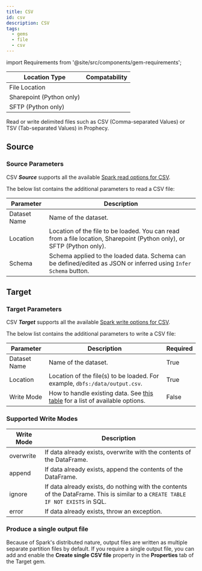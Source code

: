 ```yaml
---
title: CSV
id: csv
description: CSV
tags:
  - gems
  - file
  - csv
---
```


import Requirements from '@site/src/components/gem-requirements';

| Location Type            | Compatability                                                                                                                                                                                                                                            |
| ------------------------ | -------------------------------------------------------------------------------------------------------------------------------------------------------------------------------------------------------------------------------------------------------- |
| File Location            | <Requirements python_package_name="ProphecySparkBasicsPython" python_package_version="0.0.1+" scala_package_name="ProphecySparkBasicsScala" scala_package_version="0.0.1+" scala_lib="" python_lib="" uc_single="14.3+" uc_shared="14.3+" livy="3.0.1"/> |
| Sharepoint (Python only) | <Requirements python_package_name="ProphecySparkBasicsPython" python_package_version="0.2.35+" scala_package_name="" scala_package_version="" scala_lib="" python_lib="" uc_single="" uc_shared="" livy=""/>                                             |
| SFTP (Python only)       | <Requirements python_package_name="ProphecySparkBasicsPython" python_package_version="0.2.35+" scala_package_name="" scala_package_version="" scala_lib="" python_lib="" uc_single="14.3+" uc_shared="" livy=""/>                                        |

Read or write delimited files such as CSV (Comma-separated Values) or TSV (Tab-separated Values) in Prophecy.

## Source

### Source Parameters

CSV **_Source_** supports all the available [Spark read options for CSV](https://spark.apache.org/docs/latest/sql-data-sources-csv.html).

The below list contains the additional parameters to read a CSV file:

| Parameter    | Description                                                                                                            |
| ------------ | ---------------------------------------------------------------------------------------------------------------------- |
| Dataset Name | Name of the dataset.                                                                                                   |
| Location     | Location of the file to be loaded. You can read from a file location, Sharepoint (Python only), or SFTP (Python only). |
| Schema       | Schema applied to the loaded data. Schema can be defined/edited as JSON or inferred using `Infer Schema` button.       |

## Target

### Target Parameters

CSV **_Target_** supports all the available [Spark write options for CSV](https://spark.apache.org/docs/latest/sql-data-sources-csv.html).

The below list contains the additional parameters to write a CSV file:

| Parameter    | Description                                                                                            | Required |
| ------------ | ------------------------------------------------------------------------------------------------------ | -------- |
| Dataset Name | Name of the dataset.                                                                                   | True     |
| Location     | Location of the file(s) to be loaded. For example, `dbfs:/data/output.csv`.                            | True     |
| Write Mode   | How to handle existing data. See [this table](#supported-write-modes) for a list of available options. | False    |

### Supported Write Modes

| Write Mode | Description                                                                                                                      |
| ---------- | -------------------------------------------------------------------------------------------------------------------------------- |
| overwrite  | If data already exists, overwrite with the contents of the DataFrame.                                                            |
| append     | If data already exists, append the contents of the DataFrame.                                                                    |
| ignore     | If data already exists, do nothing with the contents of the DataFrame. This is similar to a `CREATE TABLE IF NOT EXISTS` in SQL. |
| error      | If data already exists, throw an exception.                                                                                      |

### Produce a single output file

Because of Spark's distributed nature, output files are written as multiple separate partition files by default. If you require a single output file, you can add and enable the **Create single CSV file** property in the **Properties** tab of the Target gem.
